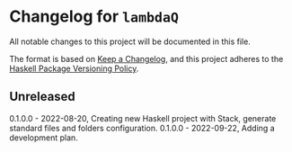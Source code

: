 # Changelog for `lambdaQ`

All notable changes to this project will be documented in this file.

The format is based on [Keep a Changelog](https://keepachangelog.com/en/1.0.0/),
and this project adheres to the
[Haskell Package Versioning Policy](https://pvp.haskell.org/).

## Unreleased

0.1.0.0 - 2022-08-20, Creating new Haskell project with Stack, generate standard files and folders configuration.
0.1.0.0 - 2022-09-22, Adding a development plan.
